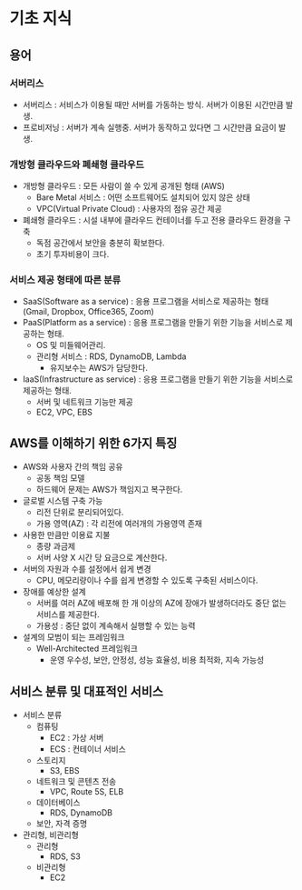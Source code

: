 # 기초 지식

## 용어
### 서버리스
- 서버리스 : 서비스가 이용될 때만 서버를 가동하는 방식. 서버가 이용된 시간만큼 발생.
- 프로비저닝 : 서버가 계속 실행중. 서버가 동작하고 있다면 그 시간만큼 요금이 발생.
### 개방형 클라우드와 폐쇄형 클라우드
- 개방형 클라우드 : 모든 사람이 쓸 수 있게 공개된 형태 (AWS)
	- Bare Metal 서비스 : 어떤 소프트웨어도 설치되어 있지 않은 상태
	- VPC(Virtual Private Cloud) : 사용자의 점유 공간 제공
- 폐쇄형 클라우드 : 시설 내부에 클라우드 컨테이너를 두고 전용 클라우드 환경을 구축
	- 독점 공간에서 보안을 충분히 확보한다.
	- 초기 투자비용이 크다.
### 서비스 제공 형태에 따른 분류
- SaaS(Software as a service) : 응용 프로그램을 서비스로 제공하는 형태 (Gmail, Dropbox, Office365, Zoom)
- PaaS(Platform as a service) : 응용 프로그램을 만들기 위한 기능을 서비스로 제공하는 형태. 
	- OS 및 미들웨어관리.
	- 관리형 서비스 : RDS, DynamoDB, Lambda
		- 유지보수는 AWS가 담당한다.
- IaaS(Infrastructure as service) : 응용 프로그램을 만들기 위한 기능을 서비스로 제공하는 형태. 
	- 서버 및 네트워크 기능만 제공
	- EC2, VPC, EBS

## AWS를 이해하기 위한 6가지 특징
- AWS와 사용자 간의 책임 공유
	- 공동 책임 모델
	- 하드웨어 문제는 AWS가 책임지고 복구한다.
- 글로벌 시스템 구축 가능
	- 리전 단위로 분리되어있다.
	- 가용 영역(AZ) : 각 리전에 여러개의 가용영역 존재
- 사용한 만큼만 이용료 지불
	- 종량 과금제
	- 서버 사양 X 시간 당 요금으로 계산한다.
- 서버의 자원과 수를 설정에서 쉽게 변경
	- CPU, 메모리량이나 수를 쉽게 변경할 수 있도록 구축된 서비스이다.
- 장애를 예상한 설계
	- 서버를 여러 AZ에 배포해 한 개 이상의 AZ에 장애가 발생하더라도 중단 없는 서비스를 제공한다.
	- 가용성 : 중단 없이 계속해서 실행할 수 있는 능력
- 설계의 모범이 되는 프레임워크
	- Well-Architected 프레임워크
		- 운영 우수성, 보안, 안정성, 성능 효율성, 비용 최적화, 지속 가능성
## 서비스 분류 및 대표적인 서비스
- 서비스 분류
	- 컴퓨팅
		- EC2 : 가상 서버
		- ECS : 컨테이너 서비스		
	- 스토리지
		- S3, EBS
	- 네트워크 및 콘텐츠 전송
		- VPC, Route 5S, ELB
	- 데이터베이스
		- RDS, DynamoDB
	- 보안, 자격 증명
- 관리형, 비관리형
	- 관리형
		- RDS, S3
	- 비관리형
		- EC2
